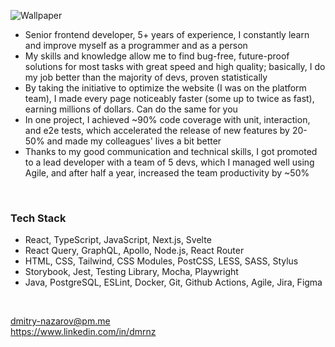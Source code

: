 ![Wallpaper](https://github.com/user-attachments/assets/8b7a27ee-be4f-43ab-a2cc-11f4f96a07c2)

- Senior frontend developer, 5+ years of experience, I constantly learn and improve myself as a programmer and as a person
- My skills and knowledge allow me to find bug-free, future-proof solutions for most tasks with great speed and high quality; basically, I do my job better than the majority of devs, proven statistically
- By taking the initiative to optimize the website (I was on the platform team), I made every page noticeably faster (some up to twice as fast), earning millions of dollars. Can do the same for you
- In one project, I achieved ~90% code coverage with unit, interaction, and e2e tests, which accelerated the release of new features by 20-50% and made my colleagues' lives a bit better
- Thanks to my good communication and technical skills, I got promoted to a lead developer with a team of 5 devs, which I managed well using Agile, and after half a year, increased the team productivity by ~50%

<br>

### Tech Stack
- React, TypeScript, JavaScript, Next.js, Svelte
- React Query, GraphQL, Apollo, Node.js, React Router
- HTML, CSS, Tailwind, CSS Modules, PostCSS, LESS, SASS, Stylus
- Storybook, Jest, Testing Library, Mocha, Playwright
- Java, PostgreSQL, ESLint, Docker, Git, Github Actions, Agile, Jira, Figma

<br>

dmitry-nazarov@pm.me &nbsp;&nbsp;&nbsp;&nbsp;&nbsp;&nbsp;&nbsp;&nbsp;&nbsp;&nbsp;&nbsp;&nbsp;&nbsp;&nbsp;&nbsp;&nbsp;&nbsp;&nbsp;&nbsp;&nbsp;&nbsp;&nbsp;&nbsp;&nbsp;&nbsp;&nbsp;&nbsp;&nbsp; https://www.linkedin.com/in/dmrnz


<!--
**dmrnz/dmrnz** is a ✨ _special_ ✨ repository because its `README.md` (this file) appears on your GitHub profile.

Here are some ideas to get you started:

- 🔭 I’m currently working on ...
- 🌱 I’m currently learning ...
- 👯 I’m looking to collaborate on ...
- 🤔 I’m looking for help with ...
- 💬 Ask me about ...
- 📫 How to reach me: ...
- 😄 Pronouns: ...
- ⚡ Fun fact: ...
-->
